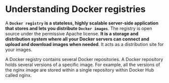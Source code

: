 # Understanding Docker registries

A **`Docker registry` is a stateless, highly scalable server-side application that stores and lets you distribute `Docker images`**. The registry is open source under the permissive Apache license. **It is a storage and distribution system where all your Docker servers can connect and upload and download images when needed**. It acts as a distribution site for your images.

A Docker registry contains several Docker repositories. A Docker repository holds several versions of a specific image. For example, all the versions of the nginx image are stored within a single repository within Docker Hub called nginx.
